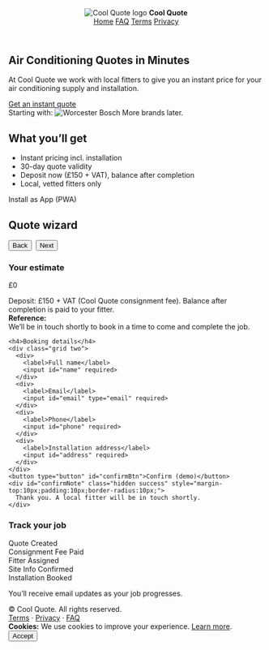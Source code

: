 <!doctype html>
<html lang="en">
<head>
<meta charset="utf-8">
<meta name="viewport" content="width=device-width, initial-scale=1">
<title>Cool Quote – Instant Air Conditioning Quote</title>
<meta name="description" content="At Cool Quote we work with local fitters to give you an instant price for your air conditioning supply and installation.">
<link rel="manifest" href="manifest.json">
<link rel="stylesheet" href="styles.css">
<script defer src="script.js"></script>
</head>
<body>
<header>
  <div class="brand">
    <img src="assets/logo.svg" alt="Cool Quote logo">
    <strong>Cool Quote</strong>
  </div>
  <nav>
    <a href="index.html">Home</a>
    <a href="faq.html">FAQ</a>
    <a href="terms.html">Terms</a>
    <a href="privacy.html">Privacy</a>
  </nav>
</header>

<section class="hero container">
  <div>
    <h1>Air Conditioning Quotes in Minutes</h1>
    <p>At Cool Quote we work with local fitters to give you an instant price for your air conditioning supply and installation.</p>
    <a class="cta" href="#quote">Get an instant quote</a>
    <div class="brand-strip">
      <span class="small">Starting with:</span>
      <img class="logo-inline" src="assets/wb.svg" alt="Worcester Bosch">
      <span class="small">More brands later.</span>
    </div>
  </div>
  <div class="card">
    <h2>What you’ll get</h2>
    <ul>
      <li>Instant pricing incl. installation</li>
      <li>30-day quote validity</li>
      <li>Deposit now (£150 + VAT), balance after completion</li>
      <li>Local, vetted fitters only</li>
    </ul>
    <span class="badge">Install as App (PWA)</span>
  </div>
</section>

<section id="quote" class="container card">
  <h2>Quote wizard</h2>
  <div class="progress" id="steps"></div>
  <form id="quoteForm" onsubmit="return false;">
    <div id="stepContainer"></div>
    <div style="display:flex;gap:8px;margin-top:12px;">
      <button id="prevBtn" class="secondary" type="button">Back</button>
      <button id="nextBtn" type="button">Next</button>
    </div>
  </form>

  <div id="summary" class="hidden">
    <h3>Your estimate</h3>
    <div id="btuLine" class="small"></div>
    <p class="price" id="totalPrice">£0</p>
    <ul id="breakdown"></ul>
    <div class="notice">Deposit: £150 + VAT (Cool Quote consignment fee). Balance after completion is paid to your fitter.</div>
    <div class="card success">
      <strong>Reference:</strong> <span id="refNo"></span><br>
      We’ll be in touch shortly to book in a time to come and complete the job.
      <div class="small" id="validUntil"></div>
    </div>

    <h4>Booking details</h4>
    <div class="grid two">
      <div>
        <label>Full name</label>
        <input id="name" required>
      </div>
      <div>
        <label>Email</label>
        <input id="email" type="email" required>
      </div>
      <div>
        <label>Phone</label>
        <input id="phone" required>
      </div>
      <div>
        <label>Installation address</label>
        <input id="address" required>
      </div>
    </div>
    <button type="button" id="confirmBtn">Confirm (demo)</button>
    <div id="confirmNote" class="hidden success" style="margin-top:10px;padding:10px;border-radius:10px;">
      Thank you. A local fitter will be in touch shortly.
    </div>
  </div>
</section>

<section class="container">
  <div class="card">
    <h3>Track your job</h3>
    <div class="progress">
      <div class="step active">Quote Created</div>
      <div class="step">Consignment Fee Paid</div>
      <div class="step">Fitter Assigned</div>
      <div class="step">Site Info Confirmed</div>
      <div class="step">Installation Booked</div>
    </div>
    <p class="small">You’ll receive email updates as your job progresses.</p>
  </div>
</section>

<footer class="container">
  <div>© <span id="year"></span> Cool Quote. All rights reserved.</div>
  <div><a href="terms.html">Terms</a> · <a href="privacy.html">Privacy</a> · <a href="faq.html">FAQ</a></div>
</footer>

<div id="cookie" class="cookie hidden">
  <div><strong>Cookies:</strong> We use cookies to improve your experience. <a href="privacy.html">Learn more</a>.</div>
  <div>
    <button id="cookieAccept">Accept</button>
  </div>
</div>

<script>
  if('serviceWorker' in navigator){navigator.serviceWorker.register('sw.js');}
</script>
</body>
</html>